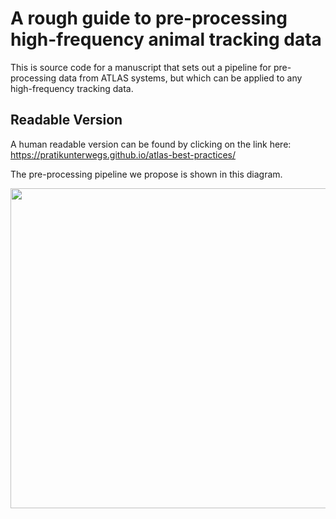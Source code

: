 # A rough guide to pre-processing high-frequency animal tracking data

This is source code for a manuscript that sets out a pipeline for pre-processing data from ATLAS systems, but which can be applied to any high-frequency tracking data.

## Readable Version

A human readable version can be found by clicking on the link here: https://pratikunterwegs.github.io/atlas-best-practices/

The pre-processing pipeline we propose is shown in this diagram.

<img src="https://github.com/pratikunterwegs/atlas-best-practices/blob/master/figures/fig_recipe.png" width="512">
